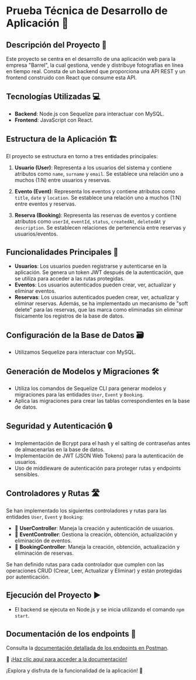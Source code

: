 # Prueba Técnica de Desarrollo de Aplicación 🚀

## Descripción del Proyecto 📄

Este proyecto se centra en el desarrollo de una aplicación web para la empresa "Barrel", la cual gestiona, vende y distribuye fotografías en línea en tiempo real. Consta de un backend que proporciona una API REST y un frontend construido con React que consume esta API.

## Tecnologías Utilizadas 💻

- **Backend**: Node.js con Sequelize para interactuar con MySQL.
- **Frontend**: JavaScript con React.

## Estructura de la Aplicación 🏗️

El proyecto se estructura en torno a tres entidades principales:

1. **Usuario (User)**: Representa a los usuarios del sistema y contiene atributos como `name`, `surname` y `email`. Se establece una relación uno a muchos (1:N) entre usuarios y reservas.

2. **Evento (Event)**: Representa los eventos y contiene atributos como `title`, `date` y `location`. Se establece una relación uno a muchos (1:N) entre eventos y reservas.

3. **Reserva (Booking)**: Representa las reservas de eventos y contiene atributos como `userId`, `eventId`, `status`, `createdAt`, `deletedAt` y `description`. Se establecen relaciones de pertenencia entre reservas y usuarios/eventos.

## Funcionalidades Principales 🚀

- **Usuarios**: Los usuarios pueden registrarse y autenticarse en la aplicación. Se genera un token JWT después de la autenticación, que se utiliza para acceder a las rutas protegidas.
- **Eventos**: Los usuarios autenticados pueden crear, ver, actualizar y eliminar eventos.
- **Reservas**: Los usuarios autenticados pueden crear, ver, actualizar y eliminar reservas. Además, se ha implementado un mecanismo de "soft delete" para las reservas, que las marca como eliminadas sin eliminar físicamente los registros de la base de datos.

## Configuración de la Base de Datos 🗃️

- Utilizamos Sequelize para interactuar con MySQL.

## Generación de Modelos y Migraciones 🛠️

- Utiliza los comandos de Sequelize CLI para generar modelos y migraciones para las entidades `User`, `Event` y `Booking`.
- Aplica las migraciones para crear las tablas correspondientes en la base de datos.

## Seguridad y Autenticación 🔒

- Implementación de Bcrypt para el hash y el salting de contraseñas antes de almacenarlas en la base de datos.
- Implementación de JWT (JSON Web Tokens) para la autenticación de usuarios.
- Uso de middleware de autenticación para proteger rutas y endpoints sensibles.

## Controladores y Rutas 🛣️

Se han implementado los siguientes controladores y rutas para las entidades `User`, `Event` y `Booking`:

- 🧑 **UserController**: Maneja la creación y autenticación de usuarios.
- 📅 **EventController**: Gestiona la creación, obtención, actualización y eliminación de eventos.
- 📝 **BookingController**: Maneja la creación, obtención, actualización y eliminación de reservas.

Se han definido rutas para cada controlador que cumplen con las operaciones CRUD (Crear, Leer, Actualizar y Eliminar) y están protegidas por autenticación.

## Ejecución del Proyecto ▶️

- El backend se ejecuta en Node.js y se inicia utilizando el comando `npm start`.

## Documentación de los endpoints 📖

Consulta la [documentación detallada de los endpoints en Postman](https://documenter.getpostman.com/view/28231638/2s9YJeyLmc).

🔗 [¡Haz clic aquí para acceder a la documentación!](https://documenter.getpostman.com/view/28231638/2s9YJeyLmc)

¡Explora y disfruta de la funcionalidad de la aplicación! 🌟
